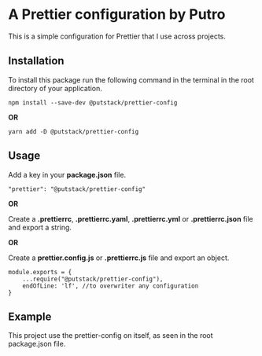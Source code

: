 # A Prettier configuration by Putro

This is a simple configuration for Prettier that I use across projects.

## Installation

To install this package run the following command in the terminal in the root directory of your application.

```
npm install --save-dev @putstack/prettier-config
```

**OR**

```
yarn add -D @putstack/prettier-config
```

## Usage

Add a key in your **package.json** file.

```
"prettier": "@putstack/prettier-config"
```

**OR**

Create a **.prettierrc**, **.prettierrc.yaml**, **.prettierrc.yml** or **.prettierrc.json** file and export a string.

**OR**

Create a **prettier.config.js** or **.prettierrc.js** file and export an object.

```
module.exports = {
    ...require("@putstack/prettier-config"),
    endOfLine: 'lf', //to overwriter any configuration
}
```

## Example

This project use the prettier-config on itself, as seen in the root package.json file.
